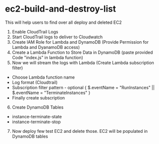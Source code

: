 # ec2-build-and-destroy-list
This will help users to find over all deploy and deleted EC2

1. Enable CloudTrail Logs
2. Start CloudTrail logs to deliver to Cloudwatch
3. Create IAM Role for Lambda and DynamoDB (Provide Permission for Lambda and DyanamoDB access)
4. Create a Lambda Function to Store Data in DynamoDB (paste provided Code "index.js" in lambda function)
5. Now we will stream the logs with Lambda (Create Lambda subscription filter)
- Choose Lambda function name
- Log format (Cloudtrail)
- Subscription filter pattern - optional { $.eventName = "RunInstances" || $.eventName = "TerminateInstances" }
- Finally create subscription
6. Create DynamoDB Tables
- instance-terminate-state
- instance-terminate-stop
7. Now deploy few test EC2 and delete those. EC2 will be populated in DynamoDB tables




